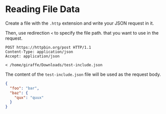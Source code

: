 # Reading File Data

Create a file with the `.http` extension and
write your JSON request in it.

Then, use redirection `<` to specify the file path.
that you want to use in the request.


```http title="include-file.http"
POST https://httpbin.org/post HTTP/1.1
Content-Type: application/json
Accept: application/json

< /home/giraffe/Downloads/test-include.json

```
The content of the `test-include.json` file will
be used as the request body.

```json title="test-include.json"
{
  "foo": "bar",
  "baz": {
    "qux": "quux"
  }
}
```
